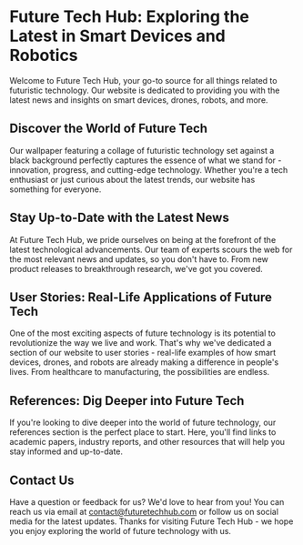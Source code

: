 <!--font:Exo 2-->

# Future Tech Hub: Exploring the Latest in Smart Devices and Robotics

Welcome to Future Tech Hub, your go-to source for all things related to futuristic technology. Our website is dedicated to providing you with the latest news and insights on smart devices, drones, robots, and more.

## Discover the World of Future Tech

Our wallpaper featuring a collage of futuristic technology set against a black background perfectly captures the essence of what we stand for - innovation, progress, and cutting-edge technology. Whether you're a tech enthusiast or just curious about the latest trends, our website has something for everyone.

## Stay Up-to-Date with the Latest News

At Future Tech Hub, we pride ourselves on being at the forefront of the latest technological advancements. Our team of experts scours the web for the most relevant news and updates, so you don't have to. From new product releases to breakthrough research, we've got you covered.

## User Stories: Real-Life Applications of Future Tech

One of the most exciting aspects of future technology is its potential to revolutionize the way we live and work. That's why we've dedicated a section of our website to user stories - real-life examples of how smart devices, drones, and robots are already making a difference in people's lives. From healthcare to manufacturing, the possibilities are endless.

## References: Dig Deeper into Future Tech

If you're looking to dive deeper into the world of future technology, our references section is the perfect place to start. Here, you'll find links to academic papers, industry reports, and other resources that will help you stay informed and up-to-date.

## Contact Us

Have a question or feedback for us? We'd love to hear from you! You can reach us via email at contact@futuretechhub.com or follow us on social media for the latest updates. Thanks for visiting Future Tech Hub - we hope you enjoy exploring the world of future technology with us.

<!--

Write me content for website with wallpaper which alt text is:

"A wallpaper featuring a collage of futuristic technology such as drones, robots, and smart devices, set against a black background."

The name/title of the page should not be 1:1 copy of the alt text but rather a real content of the website which is using this wallpaper.

- Use markdown format 
- Start with heading
- Heading should be short and concise
- The content should look like a real website 
- The website should not be about the wallpaper, wallpaper is just a related background
- Heading should be contain work "wallpaper" or "background"
- Include real sections like references, contact, user stories, etc. use things relevant to the page purpose.
- Feel free to use structure like headings, bullets, numbering, blockquotes, paragraphs, horizontal lines, etc.
- You can use formatting like bold or _italic_
- You can include UTF-8 emojis
- Links should be only #hash anchors (and you can refer to the document itself)
- Do not include images


---


# Future Tech Hub: Exploring the Latest in Smart Devices and Robotics

Welcome to Future Tech Hub, your go-to source for all things related to futuristic technology. Our website is dedicated to providing you with the latest news and insights on smart devices, drones, robots, and more.

## Discover the World of Future Tech

Our wallpaper featuring a collage of futuristic technology set against a black background perfectly captures the essence of what we stand for - innovation, progress, and cutting-edge technology. Whether you're a tech enthusiast or just curious about the latest trends, our website has something for everyone.

## Stay Up-to-Date with the Latest News

At Future Tech Hub, we pride ourselves on being at the forefront of the latest technological advancements. Our team of experts scours the web for the most relevant news and updates, so you don't have to. From new product releases to breakthrough research, we've got you covered.

## User Stories: Real-Life Applications of Future Tech

One of the most exciting aspects of future technology is its potential to revolutionize the way we live and work. That's why we've dedicated a section of our website to user stories - real-life examples of how smart devices, drones, and robots are already making a difference in people's lives. From healthcare to manufacturing, the possibilities are endless.

## References: Dig Deeper into Future Tech

If you're looking to dive deeper into the world of future technology, our references section is the perfect place to start. Here, you'll find links to academic papers, industry reports, and other resources that will help you stay informed and up-to-date.

## Contact Us

Have a question or feedback for us? We'd love to hear from you! You can reach us via email at contact@futuretechhub.com or follow us on social media for the latest updates. Thanks for visiting Future Tech Hub - we hope you enjoy exploring the world of future technology with us.

-->
